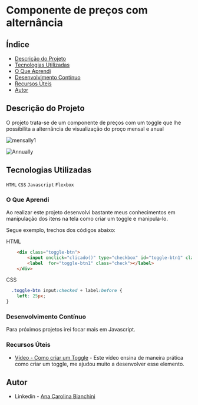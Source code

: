 <h1>Componente de preços com alternância</h1>

## Índice

- [Descrição do Projeto](#descrição-do-projeto)
- [Tecnologias Utilizadas](#tecnologias-utilizadas)
- [O Que Aprendi](#o-que-aprendi)
- [Desenvolvimento Contínuo](#desenvolvimento-contínuo)
- [Recursos Úteis](#recursos-úteis)
- [Autor](#autor)

## Descrição do Projeto 

O projeto trata-se de um componente de preços com um toggle que lhe possibilita a alternância de visualização do proço mensal e anual

![mensally1](https://user-images.githubusercontent.com/122060348/226214866-be4b74c2-2c6e-4dd6-86b3-ee2daf7f9fc8.png)

![Annually](https://user-images.githubusercontent.com/122060348/226214877-a31b4675-09d2-4d6e-bbb7-033e258ae783.png)


## Tecnologias Utilizadas

`HTML`
`CSS`
`Javascript`
`Flexbox`

### O Que Aprendi

Ao realizar este projeto desenvolvi bastante meus conhecimentos em manipulação dos itens na tela como criar um toggle e manipula-lo.

Segue exemplo, trechos dos códigos abaixo: 

HTML
```html
    <div class="toggle-btn">
        <input onclick="clicado()" type="checkbox" id="toggle-btn1" class="checkbox">
        <label  for="toggle-btn1" class="check"></label>
    </div>
```
CSS
```css
  .toggle-btn input:checked + label:before {
    left: 25px;
}
```
### Desenvolvimento Contínuo

Para próximos projetos irei focar mais em Javascript. 

### Recursos Úteis

- [Vídeo - Como criar um Toggle](https://youtu.be/aoLS7keZF44) - Este vídeo ensina de maneira prática como criar um toggle, me ajudou muito a desenvolver esse elemento. 

## Autor

- Linkedin - [Ana Carolina Bianchini](https://www.linkedin.com/in/ana-carolina-bianchini-desenvolvedora-front-end/)
